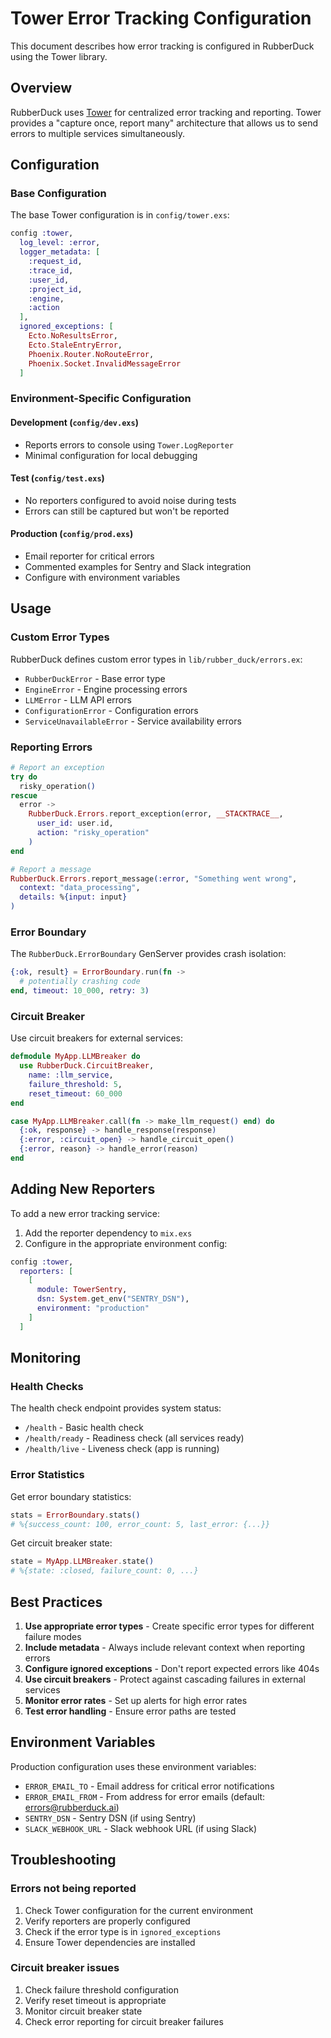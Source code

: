 # Tower Error Tracking Configuration

This document describes how error tracking is configured in RubberDuck using the Tower library.

## Overview

RubberDuck uses [Tower](https://hexdocs.pm/tower) for centralized error tracking and reporting. Tower provides a "capture once, report many" architecture that allows us to send errors to multiple services simultaneously.

## Configuration

### Base Configuration

The base Tower configuration is in `config/tower.exs`:

```elixir
config :tower,
  log_level: :error,
  logger_metadata: [
    :request_id,
    :trace_id,
    :user_id,
    :project_id,
    :engine,
    :action
  ],
  ignored_exceptions: [
    Ecto.NoResultsError,
    Ecto.StaleEntryError,
    Phoenix.Router.NoRouteError,
    Phoenix.Socket.InvalidMessageError
  ]
```

### Environment-Specific Configuration

#### Development (`config/dev.exs`)
- Reports errors to console using `Tower.LogReporter`
- Minimal configuration for local debugging

#### Test (`config/test.exs`)
- No reporters configured to avoid noise during tests
- Errors can still be captured but won't be reported

#### Production (`config/prod.exs`)
- Email reporter for critical errors
- Commented examples for Sentry and Slack integration
- Configure with environment variables

## Usage

### Custom Error Types

RubberDuck defines custom error types in `lib/rubber_duck/errors.ex`:

- `RubberDuckError` - Base error type
- `EngineError` - Engine processing errors
- `LLMError` - LLM API errors
- `ConfigurationError` - Configuration errors
- `ServiceUnavailableError` - Service availability errors

### Reporting Errors

```elixir
# Report an exception
try do
  risky_operation()
rescue
  error ->
    RubberDuck.Errors.report_exception(error, __STACKTRACE__,
      user_id: user.id,
      action: "risky_operation"
    )
end

# Report a message
RubberDuck.Errors.report_message(:error, "Something went wrong",
  context: "data_processing",
  details: %{input: input}
)
```

### Error Boundary

The `RubberDuck.ErrorBoundary` GenServer provides crash isolation:

```elixir
{:ok, result} = ErrorBoundary.run(fn ->
  # potentially crashing code
end, timeout: 10_000, retry: 3)
```

### Circuit Breaker

Use circuit breakers for external services:

```elixir
defmodule MyApp.LLMBreaker do
  use RubberDuck.CircuitBreaker,
    name: :llm_service,
    failure_threshold: 5,
    reset_timeout: 60_000
end

case MyApp.LLMBreaker.call(fn -> make_llm_request() end) do
  {:ok, response} -> handle_response(response)
  {:error, :circuit_open} -> handle_circuit_open()
  {:error, reason} -> handle_error(reason)
end
```

## Adding New Reporters

To add a new error tracking service:

1. Add the reporter dependency to `mix.exs`
2. Configure in the appropriate environment config:

```elixir
config :tower,
  reporters: [
    [
      module: TowerSentry,
      dsn: System.get_env("SENTRY_DSN"),
      environment: "production"
    ]
  ]
```

## Monitoring

### Health Checks

The health check endpoint provides system status:

- `/health` - Basic health check
- `/health/ready` - Readiness check (all services ready)
- `/health/live` - Liveness check (app is running)

### Error Statistics

Get error boundary statistics:

```elixir
stats = ErrorBoundary.stats()
# %{success_count: 100, error_count: 5, last_error: {...}}
```

Get circuit breaker state:

```elixir
state = MyApp.LLMBreaker.state()
# %{state: :closed, failure_count: 0, ...}
```

## Best Practices

1. **Use appropriate error types** - Create specific error types for different failure modes
2. **Include metadata** - Always include relevant context when reporting errors
3. **Configure ignored exceptions** - Don't report expected errors like 404s
4. **Use circuit breakers** - Protect against cascading failures in external services
5. **Monitor error rates** - Set up alerts for high error rates
6. **Test error handling** - Ensure error paths are tested

## Environment Variables

Production configuration uses these environment variables:

- `ERROR_EMAIL_TO` - Email address for critical error notifications
- `ERROR_EMAIL_FROM` - From address for error emails (default: errors@rubberduck.ai)
- `SENTRY_DSN` - Sentry DSN (if using Sentry)
- `SLACK_WEBHOOK_URL` - Slack webhook URL (if using Slack)

## Troubleshooting

### Errors not being reported

1. Check Tower configuration for the current environment
2. Verify reporters are properly configured
3. Check if the error type is in `ignored_exceptions`
4. Ensure Tower dependencies are installed

### Circuit breaker issues

1. Check failure threshold configuration
2. Verify reset timeout is appropriate
3. Monitor circuit breaker state
4. Check error reporting for circuit breaker failures